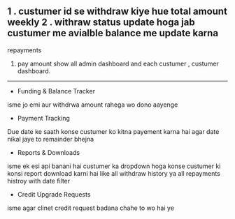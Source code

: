 1 . custumer id se withdraw kiye hue total amount weekly 
2 . withraw status update hoga jab custumer me avialble balance me update karna
----------------------------------------------------------------------------------------------
repayments
1. pay amount 
show all admin dashboard and each custumer , custumer dashboard.

------------------------------------------------------------------------------------------
- Funding & Balance Tracker

isme jo emi aur withdrwa amount rahega wo dono aayenge  

- Payment Tracking

Due date ke saath konse custumer ko kitna payement karna hai agar date nikal jaye to remainder bhejna 

- Reports & Downloads

isme ek esi api banani hai custumer ka dropdown hoga konse custumer ki konsi report download karni hai like all withdraw history ya all repayments histroy with date filter 

- Credit Upgrade Requests

isme agar clinet credit request badana chahe to wo hai ye 

